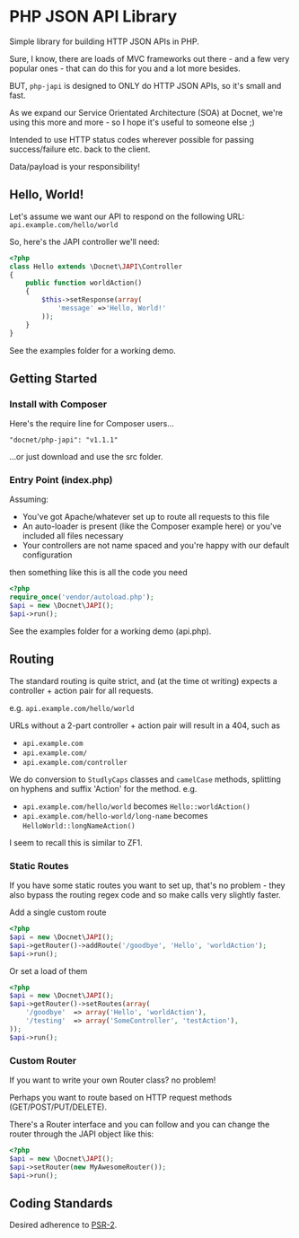 # PHP JSON API Library #

Simple library for building HTTP JSON APIs in PHP.

Sure, I know, there are loads of MVC frameworks out there - and a few very popular ones - that can do this for
you and a lot more besides.

BUT, `php-japi` is designed to ONLY do HTTP JSON APIs, so it's small and fast.

As we expand our Service Orientated Architecture (SOA) at Docnet, we're using this more and more - so I hope it's useful
to someone else ;)

Intended to use HTTP status codes wherever possible for passing success/failure etc. back to the client.

Data/payload is your responsibility!

## Hello, World! ##

Let's assume we want our API to respond on the following URL: `api.example.com/hello/world`

So, here's the JAPI controller we'll need:

```php
<?php
class Hello extends \Docnet\JAPI\Controller
{
    public function worldAction()
    {
        $this->setResponse(array(
            'message' =>'Hello, World!'
        ));
    }
}
```

See the examples folder for a working demo.

## Getting Started ##

### Install with Composer ###

Here's the require line for Composer users...

`"docnet/php-japi": "v1.1.1"`

...or just download and use the src folder.

### Entry Point (index.php) ###

Assuming:

- You've got Apache/whatever set up to route all requests to this file
- An auto-loader is present (like the Composer example here) or you've included all files necessary
- Your controllers are not name spaced and you're happy with our default configuration

then something like this is all the code you need

```php
<?php
require_once('vendor/autoload.php');
$api = new \Docnet\JAPI();
$api->run();
```

See the examples folder for a working demo (api.php).

## Routing ##

The standard routing is quite strict, and (at the time ot writing) expects a controller + action pair for all requests.

e.g. `api.example.com/hello/world`

URLs without a 2-part controller + action pair will result in a 404, such as

- `api.example.com`
- `api.example.com/`
- `api.example.com/controller`

We do conversion to `StudlyCaps` classes and `camelCase` methods, splitting on hyphens and suffix 'Action' for the
method. e.g.

- `api.example.com/hello/world` becomes `Hello::worldAction()`
- `api.example.com/hello-world/long-name` becomes `HelloWorld::longNameAction()`

I seem to recall this is similar to ZF1.

### Static Routes ###

If you have some static routes you want to set up, that's no problem - they also bypass the routing regex code
and so make calls very slightly faster.

Add a single custom route

```php
<?php
$api = new \Docnet\JAPI();
$api->getRouter()->addRoute('/goodbye', 'Hello', 'worldAction');
$api->run();
```

Or set a load of them

```php
<?php
$api = new \Docnet\JAPI();
$api->getRouter()->setRoutes(array(
    '/goodbye'  => array('Hello', 'worldAction'),
    '/testing'  => array('SomeController', 'testAction'),
));
$api->run();
```

### Custom Router ###

If you want to write your own Router class? no problem!

Perhaps you want to route based on HTTP request methods (GET/POST/PUT/DELETE).

There's a Router interface and you can follow and you can change the router through the JAPI object like this:

```php
<?php
$api = new \Docnet\JAPI();
$api->setRouter(new MyAwesomeRouter());
$api->run();
```

## Coding Standards ##

Desired adherence to [PSR-2](https://github.com/php-fig/fig-standards/blob/master/accepted/PSR-2-coding-style-guide.md).
